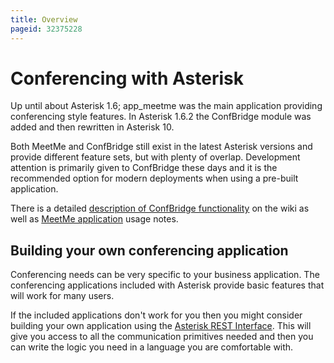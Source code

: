 ```yaml
---
title: Overview
pageid: 32375228
---
```


Conferencing with Asterisk
==========================

Up until about Asterisk 1.6; app\_meetme was the main application providing conferencing style features. In Asterisk 1.6.2 the ConfBridge module was added and then rewritten in Asterisk 10.

Both MeetMe and ConfBridge still exist in the latest Asterisk versions and provide different feature sets, but with plenty of overlap. Development attention is primarily given to ConfBridge these days and it is the recommended option for modern deployments when using a pre-built application.

There is a detailed [description of ConfBridge functionality](/ConfBridge) on the wiki as well as [MeetMe application](/Asterisk-13-Application_MeetMe) usage notes.

Building your own conferencing application
------------------------------------------

Conferencing needs can be very specific to your business application. The conferencing applications included with Asterisk provide basic features that will work for many users.

If the included applications don't work for you then you might consider building your own application using the [Asterisk REST Interface](/Getting-Started-with-ARI). This will give you access to all the communication primitives needed and then you can write the logic you need in a language you are comfortable with.

